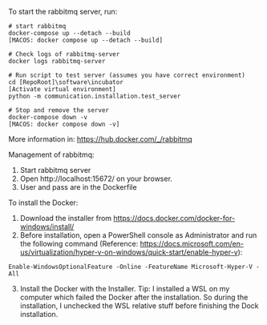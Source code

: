 To start the rabbitmq server, run:
```
# start rabbitmq
docker-compose up --detach --build
[MACOS: docker compose up --detach --build]

# Check logs of rabbitmq-server
docker logs rabbitmq-server

# Run script to test server (assumes you have correct environment)
cd [RepoRoot]\software\incubator
[Activate virtual environment]
python -m communication.installation.test_server

# Stop and remove the server
docker-compose down -v
[MACOS: docker compose down -v]

```

More information in:
https://hub.docker.com/_/rabbitmq

Management of rabbitmq:
1. Start rabbitmq server
2. Open http://localhost:15672/ on your browser.
3. User and pass are in the Dockerfile


To install the Docker:
1. Download the installer from https://docs.docker.com/docker-for-windows/install/
2. Before installation, open a PowerShell console as Administrator and run the following command (Reference: https://docs.microsoft.com/en-us/virtualization/hyper-v-on-windows/quick-start/enable-hyper-v):
```
Enable-WindowsOptionalFeature -Online -FeatureName Microsoft-Hyper-V -All
```
3. Install the Docker with the Installer. 
Tip: I installed a WSL on my computer which failed the Docker after the installation. So during the installation, I unchecked the WSL relative stuff before finishing the Dock installation. 